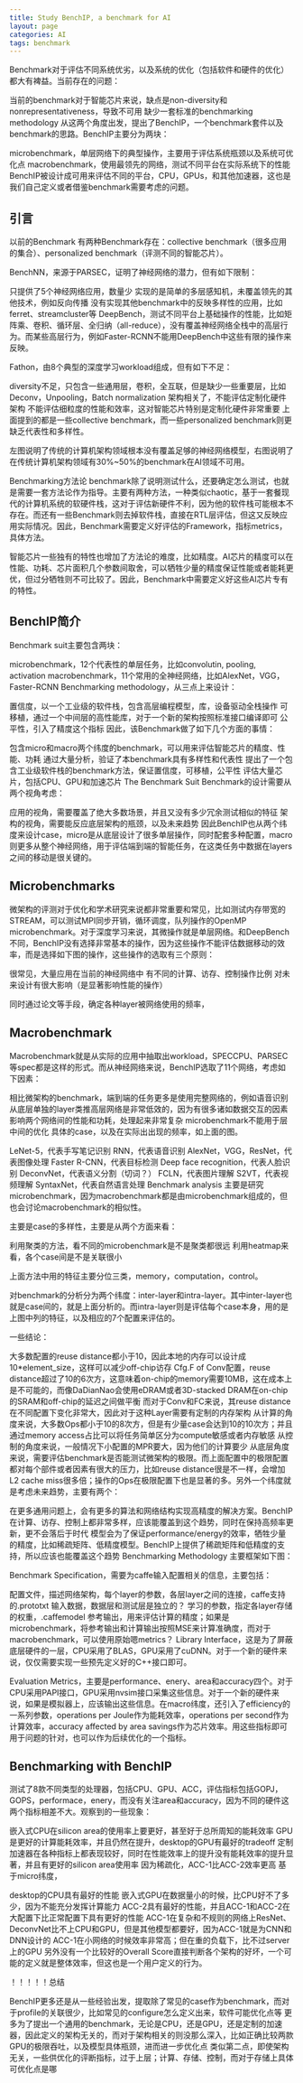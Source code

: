 ```yaml
---
title: Study BenchIP, a benchmark for AI
layout: page
categories: AI
tags: benchmark
---
```


Benchmark对于评估不同系统优劣，以及系统的优化（包括软件和硬件的优化）都大有裨益。当前存在的问题：

当前的benchmark对于智能芯片来说，缺点是non-diversity和nonrepresentativeness，导致不可用
缺少一套标准的benchmarking methodology
从这两个角度出发，提出了BenchIP，一个benchmark套件以及benchmark的思路。BenchIP主要分为两块：

microbenchmark，单层网络下的典型操作，主要用于评估系统瓶颈以及系统可优化点
macrobenchmark，使用最领先的网络，测试不同平台在实际系统下的性能
BenchIP被设计成可用来评估不同的平台，CPU，GPUs，和其他加速器，这也是我们自己定义或者借鉴benchmark需要考虑的问题。

## 引言
以前的Benchmark
有两种Benchmark存在：collective benchmark（很多应用的集合）、personalized benchmark（评测不同的智能芯片）。

BenchNN，来源于PARSEC，证明了神经网络的潜力，但有如下限制：

只提供了5个神经网络应用，数量少
实现的是简单的多层感知机，未覆盖领先的其他技术，例如反向传播
没有实现其他benchmark中的反映多样性的应用，比如ferret、streamcluster等
DeepBench，测试不同平台上基础操作的性能，比如矩阵乘、卷积、循环层、全归纳（all-reduce），没有覆盖神经网络全栈中的高层行为。而某些高层行为，例如Faster-RCNN不能用DeepBench中这些有限的操作来反映。

Fathon，由8个典型的深度学习workload组成，但有如下不足：

diversity不足，只包含一些通用层，卷积，全互联，但是缺少一些重要层，比如Deconv，Unpooling，Batch normalization
架构相关了，不能评估定制化硬件架构
不能评估细粒度的性能和效率，这对智能芯片特别是定制化硬件非常重要
上面提到的都是一些collective benchmark，而一些personalized benchmark则更缺乏代表性和多样性。



左图说明了传统的计算机架构领域根本没有覆盖足够的神经网络模型，右图说明了在传统计算机架构领域有30%~50%的benchmark在AI领域不可用。

Benchmarking方法论
benchmark除了说明测试什么，还要确定怎么测试，也就是需要一套方法论作为指导。主要有两种方法，一种类似chaotic，基于一套餐现代的计算机系统的软硬件栈，这对于评估新硬件不利，因为他的软件栈可能根本不存在。而还有一些Benchmark则去掉软件栈，直接在RTL层评估，但这又反映应用实际情况。因此，Benchmark需要定义好评估的Framework，指标metrics，具体方法。

智能芯片一些独有的特性也增加了方法论的难度，比如精度。AI芯片的精度可以在性能、功耗、芯片面积几个参数间取舍，可以牺牲少量的精度保证性能或者能耗更优，但过分牺牲则不可比较了。因此，Benchmark中需要定义好这些AI芯片专有的特性。

## BenchIP简介
Benchmark suit主要包含两块：

microbenchmark，12个代表性的单层任务，比如convolutin, pooling, activation
macrobenchmark，11个常用的全神经网络，比如AlexNet，VGG，Faster-RCNN
Benchmarking methodology，从三点上来设计：

置信度，以一个工业级的软件栈，包含高层编程模型，库，设备驱动全栈操作
可移植，通过一个中间层的高性能库，对于一个新的架构按照标准接口编译即可
公平性，引入了精度这个指标
因此，该Benchmark做了如下几个方面的事情：

包含micro和macro两个纬度的benchmark，可以用来评估智能芯片的精度、性能、功耗
通过大量分析，验证了本benchmark具有多样性和代表性
提出了一个包含工业级软件栈的benchmark方法，保证置信度，可移植，公平性
评估大量芯片，包括CPU、GPU和加速芯片
The Benchmark Suit
Benchmark的设计需要从两个视角考虑：

应用的视角，需要覆盖了绝大多数场景，并且又没有多少冗余测试相似的特征
架构的视角，需要能反应底层架构的瓶颈，以及未来趋势
因此BenchIP也从两个纬度来设计case，micro是从底层设计了很多单层操作，同时配套多种配置，macro则更多从整个神经网络，用于评估端到端的智能任务，在这类任务中数据在layers之间的移动是很关键的。

## Microbenchmarks
微架构的评测对于优化和学术研究来说都非常重要和常见，比如测试内存带宽的STREAM，可以测试MPI同步开销，循环调度，队列操作的OpenMP microbenchmark。对于深度学习来说，其微操作就是单层网络。和DeepBench不同，BenchIP没有选择非常基本的操作，因为这些操作不能评估数据移动的效率，而是选择如下图的操作，这些操作的选取有三个原则：

很常见，大量应用在当前的神经网络中
有不同的计算、访存、控制操作比例
对未来设计有很大影响（是显著影响性能的操作）


同时通过论文等手段，确定各种layer被网络使用的频率，



## Macrobenchmark
Macrobenchmark就是从实际的应用中抽取出workload，SPECCPU、PARSEC等spec都是这样的形式。而从神经网络来说，BenchIP选取了11个网络，考虑如下因素：

相比微架构的benchmark，端到端的任务更多是使用完整网络的，例如语音识别
从底层单独的layer类推高层网络是非常低效的，因为有很多诸如数据交互的因素影响两个网络间的性能和功耗，处理起来非常复杂
microbenchmark不能用于层中间的优化
具体的case，以及在实际出出现的频率，如上面的图。

LeNet-5，代表手写笔记识别
RNN，代表语音识别
AlexNet，VGG，ResNet，代表图像处理
Faster R-CNN，代表目标检测
Deep face recognition，代表人脸识别
DeconvNet，代表语义分割（切词？）
FCLN，代表图片理解
S2VT，代表视频理解
SyntaxNet，代表自然语言处理
Benchmark analysis
主要是研究microbenchmark，因为macrobenchmark都是由microbenchmark组成的，但也会讨论macrobenchmark的相似性。

主要是case的多样性，主要是从两个方面来看：

利用聚类的方法，看不同的microbenchmark是不是聚类都很远
利用heatmap来看，各个case间是不是关联很小


上面方法中用的特征主要分位三类，memory，computation，control。



对benchmark的分析分为两个纬度：inter-layer和intra-layer。其中inter-layer也就是case间的，就是上面分析的。而intra-layer则是评估每个case本身，用的是上图中列的特征，以及相应的7个配置来评估的。



一些结论：

大多数配置的reuse distance都小于10，因此本地的内存可以设计成10*element_size，这样可以减少off-chip访存
Cfg.F of Conv配置，reuse distance超过了10的6次方，这意味着on-chip的memory需要10MB，这在成本上是不可能的，而像DaDianNao会使用eDRAM或者3D-stacked DRAM在on-chip的SRAM和off-chip的延迟之间做平衡
而对于Conv和FC来说，其reuse distance在不同配置下变化非常大，因此对于这种Layer需要有定制的内存架构
从计算的角度来说，大多数Ops都小于10的8次方，但是有少量case会达到10的10次方；并且通过memory access占比可以将任务简单区分为compute敏感或者内存敏感
从控制的角度来说，一般情况下小配置的MPR要大，因为他们的计算要少
从底层角度来说，需要评估benchmark是否能测试微架构的极限。而上面配置中的极限配置都对每个部件或者因素有很大的压力，比如reuse distance很是不一样，会增加L2 cache miss很多倍；操作的Ops在极限配置下也是显著的多。另外一个纬度就是考虑未来趋势，主要有两个：

在更多通用问题上，会有更多的算法和网络结构实现高精度的解决方案。BenchIP在计算、访存、控制上都非常多样，应该能覆盖到这个趋势，同时在保持高频率更新，更不会落后于时代
模型会为了保证performance/energy的效率，牺牲少量的精度，比如稀疏矩阵、低精度模型。BenchIP上提供了稀疏矩阵和低精度的支持，所以应该也能覆盖这个趋势
Benchmarking Methodology
主要框架如下图：



Benchmark Specification，需要为caffe输入配置相关的信息，主要包括：

配置文件，描述网络架构，每个layer的参数，各层layer之间的连接，caffe支持的.prototxt
输入数据，数据层和测试层是独立的？
学习的参数，指定各layer存储的权重，.caffemodel
参考输出，用来评估计算的精度；如果是microbenchmark，将参考输出和计算输出按照MSE来计算准确度，而对于macrobenchmark，可以使用原始嗯metrics？
Library Interface，这是为了屏蔽底层硬件的一层，CPU采用了BLAS，GPU采用了cuDNN。对于一个新的硬件来说，仅仅需要实现一些预先定义好的C++接口即可。

Evaluation Metrics，主要是performance、enery、area和accuracy四个。对于CPU采用PAPI接口，GPU采用nvsim接口采集这些信息。对于一个新的硬件来说，如果是模拟器上，应该输出这些信息。在macro纬度，还引入了efficiency的一系列参数，operations per Joule作为能耗效率，operations per second作为计算效率，accuracy affected by area savings作为芯片效率。用这些指标即可用于问题的针对，也可以作为后续优化的一个指标。

## Benchmarking with BenchIP
测试了8款不同类型的处理器，包括CPU、GPU、ACC，评估指标包括GOPJ，GOPS，performace，enery，而没有关注area和accuracy，因为不同的硬件这两个指标相差不大。观察到的一些现象：

嵌入式CPU在silicon area的使用率上要更好，甚至好于总所周知的能耗效率
GPU是更好的计算能耗效率，并且仍然在提升，desktop的GPU有最好的tradeoff
定制加速器在各种指标上都表现较好，同时在性能效率上的提升没有能耗效率的提升显著，并且有更好的silicon area使用率
因为稀疏化，ACC-1比ACC-2效率更高
基于micro纬度，

desktop的CPU具有最好的性能
嵌入式GPU在数据量小的时候，比CPU好不了多少，因为不能充分发挥计算能力
ACC-2具有最好的性能，并且ACC-1和ACC-2在大配置下比正常配置下具有更好的性能
ACC-1在复杂和不规则的网络上ResNet、DeconvNet比不上CPU和GPU，但是其他模型都要好，因为ACC-1就是为CNN和DNN设计的
ACC-1在小网络的时候效率非常高；但在重的负载下，比不过server上的GPU
另外没有一个比较好的Overall Score直接判断各个架构的好坏，一个可能的定义就是整体效率，但这也是一个用户定义的行为。



！！！！！总结

BenchIP更多还是从一些经验出发，提取除了常见的case作为benchmark，而对于profile的关联很少，比如常见的configure怎么定义出来，软件可能优化点等
更多为了提出一个通用的benchmark，无论是CPU，还是GPU，还是定制的加速器，因此定义的架构无关的，而对于架构相关的则没那么深入，比如正确比较两款GPU的极限吞吐，以及模型具体瓶颈，进而进一步优化点
类似第二点，即使架构无关，一些供优化的评断指标，过于上层；计算、存储、控制，而对于存储上具体可优化点是哪
